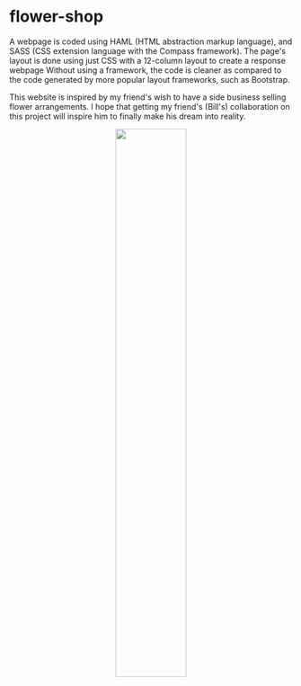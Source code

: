 # flower-shop
A webpage is coded using HAML (HTML abstraction markup language), and SASS (CSS extension language with the Compass framework). The page's layout is done using just CSS with a 12-column layout to create a response webpage Without using a framework, the code is cleaner as compared to the code generated by more popular layout frameworks, such as Bootstrap.

This website is inspired by my friend's wish to have a side business selling flower arrangements. I hope that getting my friend's (Bill's) collaboration on this project will inspire him to finally make his dream into reality.

<p align="center">
<img src="https://live.staticflickr.com/65535/51070234897_76666fe29e_n.jpg" width="50%"></p>
